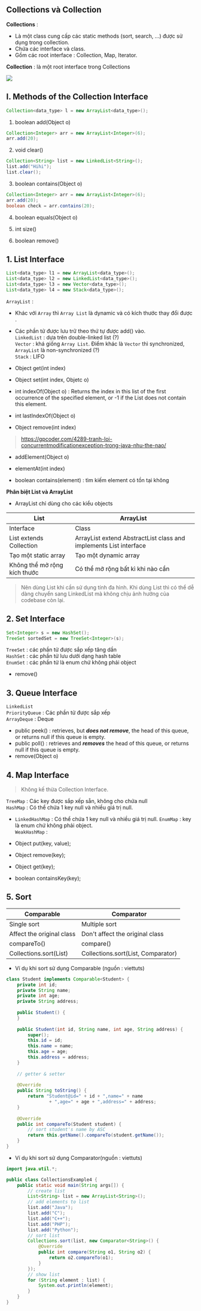 ## Collections và Collection
**Collections** : 
- Là một class cung cấp các static methods (sort, search, ...) được sử dụng trong collection.
- Chứa các interface và class.
- Gồm các root interface : Collection, Map, Iterator.

**Collection** : là một root interface trong Collections

![](https://media.geeksforgeeks.org/wp-content/cdn-uploads/20220526152255/Collections-in-Java1.png)

## **I. Methods of the Collection Interface**
```java
Collection<data_type> l = new ArrayList<data_type>();
```
  

1. boolean add(Object o)

```java
Collection<Integer> arr = new ArrayList<Integer>(6);
arr.add(20);
``` 

2. void clear()

```java
Collection<String> list = new LinkedList<String>();
list.add("Hihi");
list.clear();
```

3. boolean contains(Object o)
```java
Collection<Integer> arr = new ArrayList<Integer>(6);
arr.add(20);
boolean check = arr.contains(20);
```
4. boolean equals(Object o)

5. int size()

6. boolean remove()


## **1. List Interface**
```java
List<data_type> l1 = new ArrayList<data_type>();
List<data_type> l2 = new LinkedList<data_type>();
List<data_type> l3 = new Vector<data_type>();
List<data_type> l4 = new Stack<data_type>();
```

`ArrayList` : 
- Khác với `Array` thì `Array List` là dynamic và  có kích thước thay đổi được .
- Các phần tử được lưu trữ theo thứ tự được add() vào.  
`LinkedList` : dựa trên double-linked list (?)  
`Vector` : khá giống `Array List`. Điểm khác là `Vector` thì synchronized, `ArrayList` là non-synchronized (?)  
`Stack` : LIFO

- Object get(int index)
- Object set(int index, Objetc o)

- int indexOf(Object o) : Returns the index in this list of the first occurrence of the specified element, or -1 if the List does not contain this element.
- int lastIndexOf(Object o)

- Object remove(int index)
> https://gpcoder.com/4289-tranh-loi-concurrentmodificationexception-trong-java-nhu-the-nao/

- addElement(Object o)
- elementAt(int index)

- boolean contains(element) : tìm kiếm element có tồn tại không


**Phân biệt List và ArrayList**
- ArrayList chỉ dùng cho các kiểu objects  

| List | ArrayList |  
| -- | -- |  
| Interface | Class |
| List extends Collection | ArrayList extend AbstractList class and implements List interface|
| Tạo một static array | Tạo một dynamic array | 
| Không thể mở rộng kích thước | Có thể mở rộng bất kì khi nào cần |
> Nên dùng List khi cần sử dụng tính đa hình. Khi dùng List thì có thể dễ dàng chuyển sang LinkedList mà không chịu ảnh hưởng của codebase còn lại.



## **2. Set Interface**
```java
Set<Integer> s = new HashSet();
TreeSet sortedSet = new TreeSet<Integer>(s);
```
`TreeSet` : các phần tử được sắp xếp tăng dần  
`HashSet` : các phần tử lưu dưới dạng hash table    
`EnumSet` : các phần tử là enum chứ không phải object

- remove()

## **3. Queue Interface**
`LinkedList`   
`PriorityQueue` : Các phần tử được sắp xếp  
`ArrayDeque` : Deque

- public peek() : retrieves, but ***does not remove***, the head of this queue, or returns null if this queue is empty.
- public poll() : retrieves and ***removes*** the head of this queue, or returns null if this queue is empty.
- remove(Object o)


## **4. Map Interface**
> Không kế thừa Collection Interface.   

`TreeMap` : Các key được sắp xếp sẵn, không cho chứa null  
`HashMap` :  Có thể chứa 1 key null và nhiều giá trị null.
- `LinkedHashMap` : Có thể chứa 1 key null và nhiều giá trị null.
`EnumMap` : key là enum chứ không phải object.  
`WeakHashMap` : 

- Object put(key, value);
- Object remove(key);
- Object get(key);
- boolean containsKey(key);

## **5. Sort**
| Comparable | Comparator |
| -- | -- |
| Single sort | Multiple sort |
| Affect the original class | Don't affect the original class |
| compareTo() | compare() |
| Collections.sort(List) | Collections.sort(List, Comparator) |

- Ví dụ khi sort sử dụng Comparable (nguồn : viettuts)
```java
class Student implements Comparable<Student> {
    private int id;
    private String name;
    private int age;
    private String address;
 
    public Student() {
    }
 
    public Student(int id, String name, int age, String address) {
        super();
        this.id = id;
        this.name = name;
        this.age = age;
        this.address = address;
    }
 
    // getter & setter
     
    @Override
    public String toString() {
        return "Student@id=" + id + ",name=" + name 
                + ",age=" + age + ",address=" + address;
    }
 
    @Override
    public int compareTo(Student student) {
        // sort student's name by ASC
        return this.getName().compareTo(student.getName());
    }
}
```

- Ví dụ khi sort sử dụng Comparator(nguồn : viettuts)
```java
import java.util.*;

public class CollectionsExample4 {
    public static void main(String args[]) {
        // create list
        List<String> list = new ArrayList<String>();
        // add elements to list
        list.add("Java");
        list.add("C");
        list.add("C++");
        list.add("PHP");
        list.add("Python");
        // sort list
        Collections.sort(list, new Comparator<String>() {
            @Override
            public int compare(String o1, String o2) {
                return o2.compareTo(o1);
            }
        });
        // show list
        for (String element : list) {
            System.out.println(element);
        }
    }
}
```
